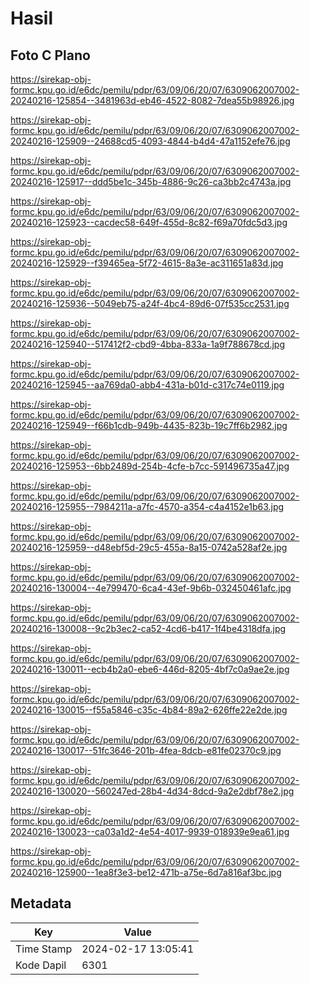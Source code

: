 # Hasil

## Foto C Plano

https://sirekap-obj-formc.kpu.go.id/e6dc/pemilu/pdpr/63/09/06/20/07/6309062007002-20240216-125854--3481963d-eb46-4522-8082-7dea55b98926.jpg

https://sirekap-obj-formc.kpu.go.id/e6dc/pemilu/pdpr/63/09/06/20/07/6309062007002-20240216-125909--24688cd5-4093-4844-b4d4-47a1152efe76.jpg

https://sirekap-obj-formc.kpu.go.id/e6dc/pemilu/pdpr/63/09/06/20/07/6309062007002-20240216-125917--ddd5be1c-345b-4886-9c26-ca3bb2c4743a.jpg

https://sirekap-obj-formc.kpu.go.id/e6dc/pemilu/pdpr/63/09/06/20/07/6309062007002-20240216-125923--cacdec58-649f-455d-8c82-f69a70fdc5d3.jpg

https://sirekap-obj-formc.kpu.go.id/e6dc/pemilu/pdpr/63/09/06/20/07/6309062007002-20240216-125929--f39465ea-5f72-4615-8a3e-ac311651a83d.jpg

https://sirekap-obj-formc.kpu.go.id/e6dc/pemilu/pdpr/63/09/06/20/07/6309062007002-20240216-125936--5049eb75-a24f-4bc4-89d6-07f535cc2531.jpg

https://sirekap-obj-formc.kpu.go.id/e6dc/pemilu/pdpr/63/09/06/20/07/6309062007002-20240216-125940--517412f2-cbd9-4bba-833a-1a9f788678cd.jpg

https://sirekap-obj-formc.kpu.go.id/e6dc/pemilu/pdpr/63/09/06/20/07/6309062007002-20240216-125945--aa769da0-abb4-431a-b01d-c317c74e0119.jpg

https://sirekap-obj-formc.kpu.go.id/e6dc/pemilu/pdpr/63/09/06/20/07/6309062007002-20240216-125949--f66b1cdb-949b-4435-823b-19c7ff6b2982.jpg

https://sirekap-obj-formc.kpu.go.id/e6dc/pemilu/pdpr/63/09/06/20/07/6309062007002-20240216-125953--6bb2489d-254b-4cfe-b7cc-591496735a47.jpg

https://sirekap-obj-formc.kpu.go.id/e6dc/pemilu/pdpr/63/09/06/20/07/6309062007002-20240216-125955--7984211a-a7fc-4570-a354-c4a4152e1b63.jpg

https://sirekap-obj-formc.kpu.go.id/e6dc/pemilu/pdpr/63/09/06/20/07/6309062007002-20240216-125959--d48ebf5d-29c5-455a-8a15-0742a528af2e.jpg

https://sirekap-obj-formc.kpu.go.id/e6dc/pemilu/pdpr/63/09/06/20/07/6309062007002-20240216-130004--4e799470-6ca4-43ef-9b6b-032450461afc.jpg

https://sirekap-obj-formc.kpu.go.id/e6dc/pemilu/pdpr/63/09/06/20/07/6309062007002-20240216-130008--9c2b3ec2-ca52-4cd6-b417-1f4be4318dfa.jpg

https://sirekap-obj-formc.kpu.go.id/e6dc/pemilu/pdpr/63/09/06/20/07/6309062007002-20240216-130011--ecb4b2a0-ebe6-446d-8205-4bf7c0a9ae2e.jpg

https://sirekap-obj-formc.kpu.go.id/e6dc/pemilu/pdpr/63/09/06/20/07/6309062007002-20240216-130015--f55a5846-c35c-4b84-89a2-626ffe22e2de.jpg

https://sirekap-obj-formc.kpu.go.id/e6dc/pemilu/pdpr/63/09/06/20/07/6309062007002-20240216-130017--51fc3646-201b-4fea-8dcb-e81fe02370c9.jpg

https://sirekap-obj-formc.kpu.go.id/e6dc/pemilu/pdpr/63/09/06/20/07/6309062007002-20240216-130020--560247ed-28b4-4d34-8dcd-9a2e2dbf78e2.jpg

https://sirekap-obj-formc.kpu.go.id/e6dc/pemilu/pdpr/63/09/06/20/07/6309062007002-20240216-130023--ca03a1d2-4e54-4017-9939-018939e9ea61.jpg

https://sirekap-obj-formc.kpu.go.id/e6dc/pemilu/pdpr/63/09/06/20/07/6309062007002-20240216-125900--1ea8f3e3-be12-471b-a75e-6d7a816af3bc.jpg


## Metadata

| Key        | Value               |
| ---------- | ------------------- |
| Time Stamp | 2024-02-17 13:05:41 |
| Kode Dapil | 6301                |



